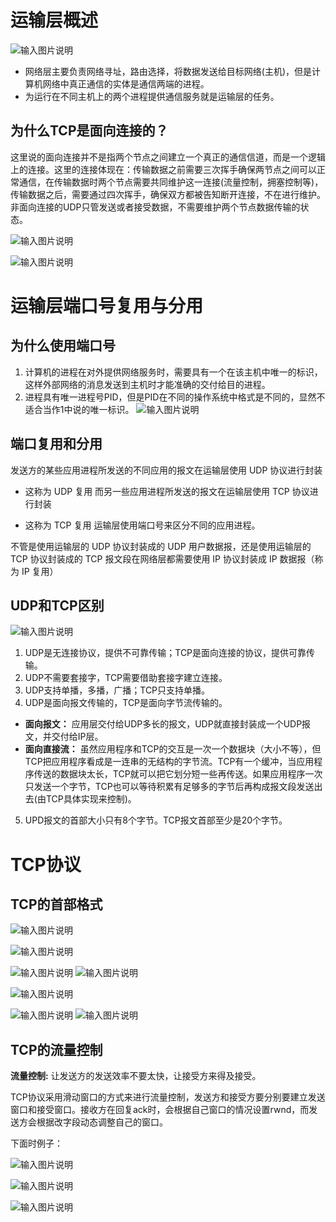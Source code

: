



# 运输层概述
![输入图片说明](https://raw.githubusercontent.com/2985496686/-/master/imgs/%E4%BC%A0%E8%BE%93%E5%B1%82/13w46b0IuOdMUs4M.png)

- 网络层主要负责网络寻址，路由选择，将数据发送给目标网络(主机)，但是计算机网络中真正通信的实体是通信两端的进程。
- 为运行在不同主机上的两个进程提供通信服务就是运输层的任务。
## 为什么TCP是面向连接的？

这里说的面向连接并不是指两个节点之间建立一个真正的通信信道，而是一个逻辑上的连接。这里的连接体现在：传输数据之前需要三次挥手确保两节点之间可以正常通信，在传输数据时两个节点需要共同维护这一连接(流量控制，拥塞控制等)，传输数据之后，需要通过四次挥手，确保双方都被告知断开连接，不在进行维护。非面向连接的UDP只管发送或者接受数据，不需要维护两个节点数据传输的状态。


![输入图片说明](https://raw.githubusercontent.com/2985496686/-/master/imgs/%E4%BC%A0%E8%BE%93%E5%B1%82/rlaYS0BuSS8Uyaxn.png)

![输入图片说明](https://raw.githubusercontent.com/2985496686/-/master/imgs/%E4%BC%A0%E8%BE%93%E5%B1%82/PRXDvem5n9cZsKfL.png)


# 运输层端口号复用与分用

## 为什么使用端口号
1. 计算机的进程在对外提供网络服务时，需要具有一个在该主机中唯一的标识，这样外部网络的消息发送到主机时才能准确的交付给目的进程。
2. 进程具有唯一进程号PID，但是PID在不同的操作系统中格式是不同的，显然不适合当作1中说的唯一标识。
![输入图片说明](https://raw.githubusercontent.com/2985496686/-/master/imgs/%E4%BC%A0%E8%BE%93%E5%B1%82/NPQNWI2Z2FXKz99K.png)


## 端口复用和分用

发送方的某些应用进程所发送的不同应用的报文在运输层使用 UDP 协议进行封装

- 这称为 UDP 复用
而另一些应用进程所发送的报文在运输层使用 TCP 协议进行封装

- 这称为 TCP 复用
运输层使用端口号来区分不同的应用进程。

不管是使用运输层的 UDP 协议封装成的 UDP 用户数据报，还是使用运输层的 TCP 协议封装成的 TCP 报文段在网络层都需要使用 IP 协议封装成 IP 数据报（称为 IP 复用）


## UDP和TCP区别
![输入图片说明](https://raw.githubusercontent.com/2985496686/-/master/imgs/%E4%BC%A0%E8%BE%93%E5%B1%82/1O3C5NYHDv8k7Kii.png)
1. UDP是无连接协议，提供不可靠传输；TCP是面向连接的协议，提供可靠传输。
2. UDP不需要套接字，TCP需要借助套接字建立连接。
3. UDP支持单播，多播，广播；TCP只支持单播。
4. UDP是面向报文传输的，TCP是面向字节流传输的。

- **面向报文：** 应用层交付给UDP多长的报文，UDP就直接封装成一个UDP报文，并交付给IP层。
- **面向直接流：** 虽然应用程序和TCP的交互是一次一个数据块（大小不等），但TCP把应用程序看成是一连串的无结构的字节流。TCP有一个缓冲，当应用程序传送的数据块太长，TCP就可以把它划分短一些再传送。如果应用程序一次只发送一个字节，TCP也可以等待积累有足够多的字节后再构成报文段发送出去(由TCP具体实现来控制)。

5. UPD报文的首部大小只有8个字节。TCP报文首部至少是20个字节。

# TCP协议
## TCP的首部格式
![输入图片说明](https://raw.githubusercontent.com/2985496686/-/master/imgs/%E4%BC%A0%E8%BE%93%E5%B1%82/4A7yLkt4tNMLdEcK.png)


![输入图片说明](https://raw.githubusercontent.com/2985496686/-/master/imgs/%E4%BC%A0%E8%BE%93%E5%B1%82/dJ9hj1vwSmB2w0lm.png)

![输入图片说明](https://raw.githubusercontent.com/2985496686/-/master/imgs/%E4%BC%A0%E8%BE%93%E5%B1%82/Orz2RIcZ67NEer5U.png)
![输入图片说明](https://raw.githubusercontent.com/2985496686/-/master/imgs/%E4%BC%A0%E8%BE%93%E5%B1%82/d6Me5YhZaqWY2vXk.png)

![输入图片说明](https://raw.githubusercontent.com/2985496686/-/master/imgs/%E4%BC%A0%E8%BE%93%E5%B1%82/LTSBwQEkvyY04tDk.png)

![输入图片说明](https://raw.githubusercontent.com/2985496686/-/master/imgs/%E4%BC%A0%E8%BE%93%E5%B1%82/aCOwiszoPei7FoUs.png)
![输入图片说明](https://raw.githubusercontent.com/2985496686/-/master/imgs/%E4%BC%A0%E8%BE%93%E5%B1%82/vxzcAqncbfKThpnx.png)


## TCP的流量控制

**流量控制:** 让发送方的发送效率不要太快，让接受方来得及接受。

TCP协议采用滑动窗口的方式来进行流量控制，发送方和接受方要分别要建立发送窗口和接受窗口。接收方在回复ack时，会根据自己窗口的情况设置rwnd，而发送方会根据改字段动态调整自己的窗口。

下面时例子：

![输入图片说明](https://raw.githubusercontent.com/2985496686/-/master/imgs/%E4%BC%A0%E8%BE%93%E5%B1%82/0T80y2boKTuJ9K26.png)

![输入图片说明](https://raw.githubusercontent.com/2985496686/-/master/imgs/%E4%BC%A0%E8%BE%93%E5%B1%82/K0VhWacCLn0wDCCB.png)

![输入图片说明](https://raw.githubusercontent.com/2985496686/-/master/imgs/%E4%BC%A0%E8%BE%93%E5%B1%82/AsA5AtwEkxBoD68u.png)






















































































































































































































































































































































































































































































































































































































































































































































































































































































































































































































































































































































































































































































































































































































































































































































































































<!--stackedit_data:
eyJoaXN0b3J5IjpbLTIwMzI5OTM3ODgsMTQ1MTQyNDk3MSwtMj
A2MDg2MjA2NywyNDgzODE3MTEsLTk2MTUyMzcyNSwtMTI4Mzk1
NjgwNyw4NDA4MDM2MjYsLTE0MTI1NjQ5MDIsLTE5Njk5MTMzNT
UsODg1MTA1NTQyLC0xNjk5NTM5ODgxLC05OTAwOTIzMTVdfQ==

-->